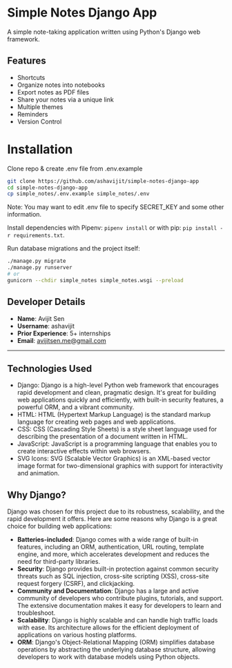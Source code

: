 # Simple Notes Django App
A simple note-taking application written using Python's Django web framework.

## Features
- Shortcuts
- Organize notes into notebooks
- Export notes as PDF files
- Share your notes via a unique link
- Multiple themes
- Reminders
- Version Control

# Installation
Clone repo & create .env file from .env.example

```bash
git clone https://github.com/ashavijit/simple-notes-django-app
cd simple-notes-django-app
cp simple_notes/.env.example simple_notes/.env
```

Note: You may want to edit .env file to specify SECRET_KEY and some other information.

Install dependencies with Pipenv: `pipenv install` or with pip: `pip install -r requirements.txt`.

Run database migrations and the project itself:

```bash
./manage.py migrate
./manage.py runserver
# or
gunicorn --chdir simple_notes simple_notes.wsgi --preload
```

## Developer Details
- **Name**: Avijit Sen
- **Username**: ashavijit
- **Prior Experience**: 5+ internships
- **Email**: avijitsen.me@gmail.com

---

## Technologies Used
- Django: Django is a high-level Python web framework that encourages rapid development and clean, pragmatic design. It's great for building web applications quickly and efficiently, with built-in security features, a powerful ORM, and a vibrant community.
- HTML: HTML (Hypertext Markup Language) is the standard markup language for creating web pages and web applications.
- CSS: CSS (Cascading Style Sheets) is a style sheet language used for describing the presentation of a document written in HTML.
- JavaScript: JavaScript is a programming language that enables you to create interactive effects within web browsers.
- SVG Icons: SVG (Scalable Vector Graphics) is an XML-based vector image format for two-dimensional graphics with support for interactivity and animation.

## Why Django?
Django was chosen for this project due to its robustness, scalability, and the rapid development it offers. Here are some reasons why Django is a great choice for building web applications:
- **Batteries-included**: Django comes with a wide range of built-in features, including an ORM, authentication, URL routing, template engine, and more, which accelerates development and reduces the need for third-party libraries.
- **Security**: Django provides built-in protection against common security threats such as SQL injection, cross-site scripting (XSS), cross-site request forgery (CSRF), and clickjacking.
- **Community and Documentation**: Django has a large and active community of developers who contribute plugins, tutorials, and support. The extensive documentation makes it easy for developers to learn and troubleshoot.
- **Scalability**: Django is highly scalable and can handle high traffic loads with ease. Its architecture allows for the efficient deployment of applications on various hosting platforms.
- **ORM**: Django's Object-Relational Mapping (ORM) simplifies database operations by abstracting the underlying database structure, allowing developers to work with database models using Python objects.

